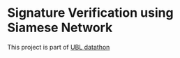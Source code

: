 # Signature Verification using Siamese Network  
This project is part of [UBL datathon](https://ubldatathon.com/)  
